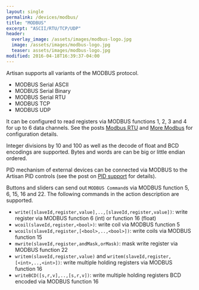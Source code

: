 ```yaml
---
layout: single
permalink: /devices/modbus/
title: "MODBUS"
excerpt: "ASCII/RTU/TCP/UDP"
header:
  overlay_image: /assets/images/modbus-logo.jpg
  image: /assets/images/modbus-logo.jpg
  teaser: assets/images/modbus-logo.jpg
modified: 2016-04-18T16:39:37-04:00
---
```


Artisan supports all variants of the MODBUS protocol.

* MODBUS Serial ASCII
* MODBUS Serial Binary
* MODBUS Serial RTU
* MODBUS TCP
* MODBUS UDP

It can be configured to read registers via MODBUS functions 1, 2, 3 and 4 for up to 6 data channels. See the posts [Modbus RTU](https://artisan-roasterscope.blogspot.it/2013/03/modbus-rtu.html) and [More Modbus](https://artisan-roasterscope.blogspot.it/2013/05/more-modbus.html) for configuration details.

Integer divisions by 10 and 100 as well as the decode of float and BCD encodings are supported. Bytes and words are can be big or little endian ordered.

PID mechanism of external devices can be connected via MODBUS to the Artisan PID controls (see the post on [PID support](https://artisan-roasterscope.blogspot.it/2016/11/pid-control.html) for details).

Buttons and sliders can send out `MODBUS Command`s via MODBUS function 5, 6, 15, 16 and 22. The following commands in the action description are supported.


* `write([slaveId,register,value],..,[slaveId,register,value])`:
write register via MODBUS function 6 (int) or function 16 (float)
* `wcoil(slaveId,register,<bool>)`:
write coil via MODBUS function 5
* `wcoils(slaveId,register,[<bool>,..,<bool>])`: write coils via MODBUS function 15
* `mwrite(slaveId,register,andMask,orMask)`: mask write register via MODBUS function 22
* `writem(slaveId,register,value)` and `writem(slaveId,register,[<int>,..,<int>])`:
write multiple holding registers via MODBUS function 16
* `writeBCD([s,r,v],..,[s,r,v])`: write multiple holding registers BCD encoded via MODBUS function 16